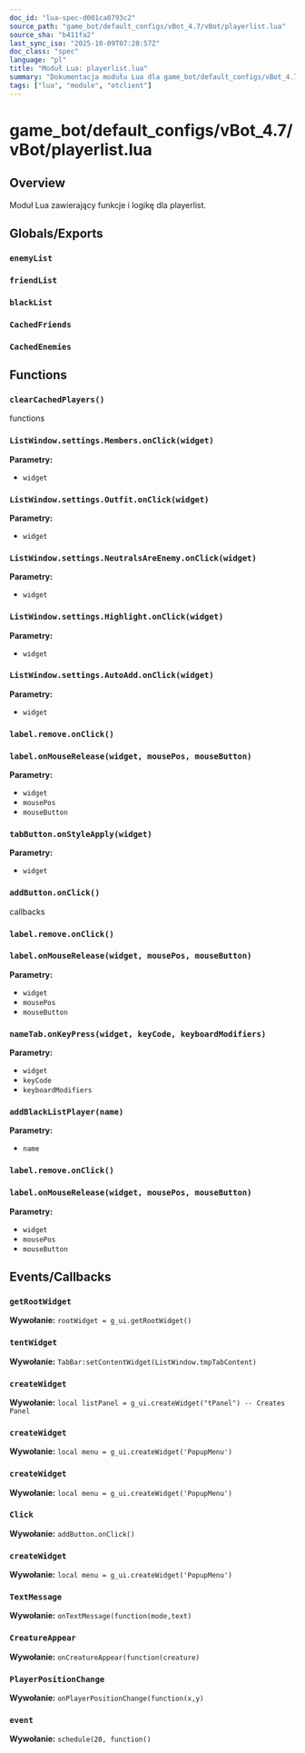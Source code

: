 ```yaml
---
doc_id: "lua-spec-d001ca0793c2"
source_path: "game_bot/default_configs/vBot_4.7/vBot/playerlist.lua"
source_sha: "b411fa2"
last_sync_iso: "2025-10-09T07:28:57Z"
doc_class: "spec"
language: "pl"
title: "Moduł Lua: playerlist.lua"
summary: "Dokumentacja modułu Lua dla game_bot/default_configs/vBot_4.7/vBot/playerlist.lua"
tags: ["lua", "module", "otclient"]
---
```


# game_bot/default_configs/vBot_4.7/vBot/playerlist.lua

## Overview

Moduł Lua zawierający funkcje i logikę dla playerlist.

## Globals/Exports

### `enemyList`

### `friendList`

### `blackList`

### `CachedFriends`

### `CachedEnemies`

## Functions

### `clearCachedPlayers()`

functions

### `ListWindow.settings.Members.onClick(widget)`

**Parametry:**

- `widget`

### `ListWindow.settings.Outfit.onClick(widget)`

**Parametry:**

- `widget`

### `ListWindow.settings.NeutralsAreEnemy.onClick(widget)`

**Parametry:**

- `widget`

### `ListWindow.settings.Highlight.onClick(widget)`

**Parametry:**

- `widget`

### `ListWindow.settings.AutoAdd.onClick(widget)`

**Parametry:**

- `widget`

### `label.remove.onClick()`

### `label.onMouseRelease(widget, mousePos, mouseButton)`

**Parametry:**

- `widget`
- `mousePos`
- `mouseButton`

### `tabButton.onStyleApply(widget)`

**Parametry:**

- `widget`

### `addButton.onClick()`

callbacks

### `label.remove.onClick()`

### `label.onMouseRelease(widget, mousePos, mouseButton)`

**Parametry:**

- `widget`
- `mousePos`
- `mouseButton`

### `nameTab.onKeyPress(widget, keyCode, keyboardModifiers)`

**Parametry:**

- `widget`
- `keyCode`
- `keyboardModifiers`

### `addBlackListPlayer(name)`

**Parametry:**

- `name`

### `label.remove.onClick()`

### `label.onMouseRelease(widget, mousePos, mouseButton)`

**Parametry:**

- `widget`
- `mousePos`
- `mouseButton`

## Events/Callbacks

### `getRootWidget`

**Wywołanie:** `rootWidget = g_ui.getRootWidget()`

### `tentWidget`

**Wywołanie:** `TabBar:setContentWidget(ListWindow.tmpTabContent)`

### `createWidget`

**Wywołanie:** `local listPanel = g_ui.createWidget("tPanel") -- Creates Panel`

### `createWidget`

**Wywołanie:** `local menu = g_ui.createWidget('PopupMenu')`

### `createWidget`

**Wywołanie:** `local menu = g_ui.createWidget('PopupMenu')`

### `Click`

**Wywołanie:** `addButton.onClick()`

### `createWidget`

**Wywołanie:** `local menu = g_ui.createWidget('PopupMenu')`

### `TextMessage`

**Wywołanie:** `onTextMessage(function(mode,text)`

### `CreatureAppear`

**Wywołanie:** `onCreatureAppear(function(creature)`

### `PlayerPositionChange`

**Wywołanie:** `onPlayerPositionChange(function(x,y)`

### `event`

**Wywołanie:** `schedule(20, function()`

